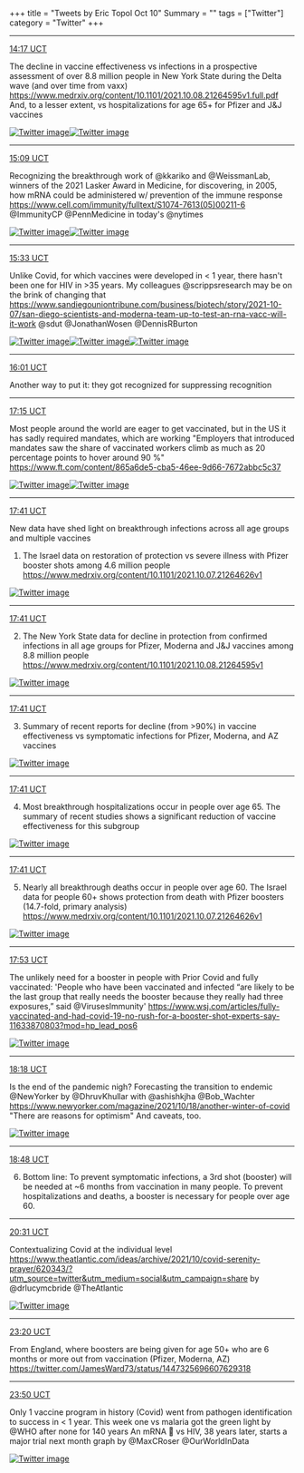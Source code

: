 +++
title = "Tweets by Eric Topol Oct 10"
Summary = ""
tags = ["Twitter"]
category = "Twitter"
+++


---

<a href="https://twitter.com/erictopol/status/1447204715507322885" target="_blank" rel="noreferer">14:17 UCT</a>

The decline in vaccine effectiveness vs infections in a prospective assessment of over 8.8 million people in New York State during the Delta wave (and over time from vaxx) https://www.medrxiv.org/content/10.1101/2021.10.08.21264595v1.full.pdf And, to a lesser extent, vs hospitalizations for age 65+ for Pfizer and J&amp;J vaccines 

<a href="FBV__70VEAUwb8m.jpg"  ><img src="FBV__70VEAUwb8m.jpg" alt="Twitter image" ></img></a><a href="FBV_77PVcAYIDGU.jpg"  ><img src="FBV_77PVcAYIDGU.jpg" alt="Twitter image" ></img></a>

---

<a href="https://twitter.com/erictopol/status/1447217853782892548" target="_blank" rel="noreferer">15:09 UCT</a>

Recognizing the breakthrough work of @kkariko and @WeissmanLab, winners of the 2021 Lasker Award in Medicine, for discovering, in 2005, how mRNA could be administered w/ prevention of the immune response
https://www.cell.com/immunity/fulltext/S1074-7613(05)00211-6 @ImmunityCP @PennMedicine in today's @nytimes 

<a href="FBWK4l6UYAEyQSa.jpg"  ><img src="FBWK4l6UYAEyQSa.jpg" alt="Twitter image" ></img></a><a href="FBWL3-XVgAAe1_w.jpg"  ><img src="FBWL3-XVgAAe1_w.jpg" alt="Twitter image" ></img></a>

---

<a href="https://twitter.com/erictopol/status/1447223683290841094" target="_blank" rel="noreferer">15:33 UCT</a>

Unlike Covid, for which vaccines were developed in &lt; 1 year, there hasn't been one for HIV in &gt;35 years. My colleagues @scrippsresearch may be on the brink of changing that
https://www.sandiegouniontribune.com/business/biotech/story/2021-10-07/san-diego-scientists-and-moderna-team-up-to-test-an-rna-vacc-will-it-work @sdut @JonathanWosen @DennisRBurton 

<a href="FBWQcmIVUAEWUaT.jpg"  ><img src="FBWQcmIVUAEWUaT.jpg" alt="Twitter image" ></img></a><a href="FBWRp4TVUAI5YsE.jpg"  ><img src="FBWRp4TVUAI5YsE.jpg" alt="Twitter image" ></img></a><a href="FBWRrwHUYAEj8oF.jpg"  ><img src="FBWRrwHUYAEj8oF.jpg" alt="Twitter image" ></img></a>

---

<a href="https://twitter.com/erictopol/status/1447230929106182144" target="_blank" rel="noreferer">16:01 UCT</a>

Another way to put it: they got recognized for suppressing recognition



---

<a href="https://twitter.com/erictopol/status/1447249542752002050" target="_blank" rel="noreferer">17:15 UCT</a>

Most people around the world are eager to get vaccinated, but in the US it has sadly required mandates, which are working
"Employers that introduced mandates saw the share of vaccinated workers climb as much as 20 percentage points to hover around 90 %"
https://www.ft.com/content/865a6de5-cba5-46ee-9d66-7672abbc5c37 

<a href="FBWpTv9UUAEASG_.jpg"  ><img src="FBWpTv9UUAEASG_.jpg" alt="Twitter image" ></img></a><a href="FBWppuBVgAITKFy.jpg"  ><img src="FBWppuBVgAITKFy.jpg" alt="Twitter image" ></img></a>

---

<a href="https://twitter.com/erictopol/status/1447256044053229573" target="_blank" rel="noreferer">17:41 UCT</a>

New data have shed light on breakthrough infections across all age groups and multiple vaccines
1. The Israel data on restoration of protection vs severe illness with Pfizer booster shots among 4.6 million people
https://www.medrxiv.org/content/10.1101/2021.10.07.21264626v1 

<a href="FBWrGBnVUAEFbHY.jpg"  ><img src="FBWrGBnVUAEFbHY.jpg" alt="Twitter image" ></img></a>

---

<a href="https://twitter.com/erictopol/status/1447256051007451137" target="_blank" rel="noreferer">17:41 UCT</a>

2. The New York State data for decline in protection from confirmed infections in all age groups for Pfizer, Moderna and J&amp;J vaccines among 8.8 million people
https://www.medrxiv.org/content/10.1101/2021.10.08.21264595v1 

<a href="FBWszneVEAAYf4x.jpg"  ><img src="FBWszneVEAAYf4x.jpg" alt="Twitter image" ></img></a>

---

<a href="https://twitter.com/erictopol/status/1447256056904577028" target="_blank" rel="noreferer">17:41 UCT</a>

3. Summary of recent reports for decline (from &gt;90%) in vaccine effectiveness vs symptomatic infections for Pfizer, Moderna, and AZ vaccines 

<a href="FBWtcDnUUAUNoh3.jpg"  ><img src="FBWtcDnUUAUNoh3.jpg" alt="Twitter image" ></img></a>

---

<a href="https://twitter.com/erictopol/status/1447256061623226369" target="_blank" rel="noreferer">17:41 UCT</a>

4. Most breakthrough hospitalizations occur in people over age 65. The summary of recent studies shows a significant reduction of vaccine effectiveness for this subgroup 

<a href="FBWuOe_VUAQKAOD.jpg"  ><img src="FBWuOe_VUAQKAOD.jpg" alt="Twitter image" ></img></a>

---

<a href="https://twitter.com/erictopol/status/1447256067382022144" target="_blank" rel="noreferer">17:41 UCT</a>

5. Nearly all breakthrough deaths occur in people over age 60. The Israel data for people 60+ shows protection from death with Pfizer boosters (14.7-fold, primary analysis)
https://www.medrxiv.org/content/10.1101/2021.10.07.21264626v1 

<a href="FBWvD_VUcAAvd5u.jpg"  ><img src="FBWvD_VUcAAvd5u.jpg" alt="Twitter image" ></img></a>

---

<a href="https://twitter.com/erictopol/status/1447259091848470529" target="_blank" rel="noreferer">17:53 UCT</a>

The unlikely need for a booster in people with Prior Covid and fully vaccinated:
'People who have been vaccinated and infected “are likely to be the last group that really needs the booster because they really had three exposures,” said @VirusesImmunity' 
https://www.wsj.com/articles/fully-vaccinated-and-had-covid-19-no-rush-for-a-booster-shot-experts-say-11633870803?mod=hp_lead_pos6 

<a href="FBWxUQHVUAAB2cg.jpg"  ><img src="FBWxUQHVUAAB2cg.jpg" alt="Twitter image" ></img></a>

---

<a href="https://twitter.com/erictopol/status/1447265376115453954" target="_blank" rel="noreferer">18:18 UCT</a>

Is the end of the pandemic nigh? Forecasting the transition to endemic @NewYorker by @DhruvKhullar with @ashishkjha @Bob_Wachter 
https://www.newyorker.com/magazine/2021/10/18/another-winter-of-covid
"There are reasons for optimism"
And caveats, too. 

<a href="FBW4Ge9VkAcjtpj.jpg"  ><img src="FBW4Ge9VkAcjtpj.jpg" alt="Twitter image" ></img></a>

---

<a href="https://twitter.com/erictopol/status/1447272731108524034" target="_blank" rel="noreferer">18:48 UCT</a>

6. Bottom line: 
To prevent symptomatic infections, a 3rd shot (booster) will be needed at ~6 months from vaccination in many people.
To prevent hospitalizations and deaths, a booster is necessary for people over age 60.



---

<a href="https://twitter.com/erictopol/status/1447298862368976900" target="_blank" rel="noreferer">20:31 UCT</a>

Contextualizing Covid at the individual level
https://www.theatlantic.com/ideas/archive/2021/10/covid-serenity-prayer/620343/?utm_source=twitter&utm_medium=social&utm_campaign=share by @drlucymcbride @TheAtlantic 

<a href="FBXWkuTVcAAMW8D.png"  ><img src="FBXWkuTVcAAMW8D.png" alt="Twitter image" ></img></a>

---

<a href="https://twitter.com/erictopol/status/1447341390917095424" target="_blank" rel="noreferer">23:20 UCT</a>

From England, where boosters are being given for age 50+ who are 6 months or more out from vaccination (Pfizer, Moderna, AZ) https://twitter.com/JamesWard73/status/1447325696607629318



---

<a href="https://twitter.com/erictopol/status/1447348728742830082" target="_blank" rel="noreferer">23:50 UCT</a>

Only 1 vaccine program in history (Covid) went from pathogen identification to success in &lt; 1 year.
This week one vs malaria got the green light by @WHO after none for 140 years
An mRNA 💉 vs HIV, 38 years later, starts a major trial next month
graph by @MaxCRoser @OurWorldInData 

<a href="FBYC6eHVkAECQL1.png"  ><img src="FBYC6eHVkAECQL1.png" alt="Twitter image" ></img></a>